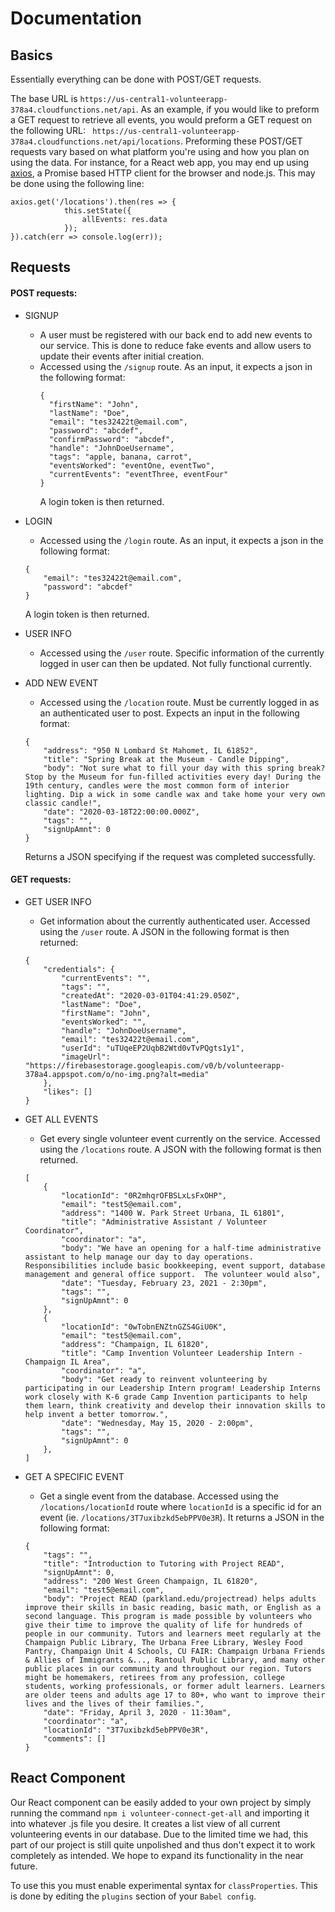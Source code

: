 # Documentation

## Basics
Essentially everything can be done with POST/GET requests.

The base URL is `https://us-central1-volunteerapp-378a4.cloudfunctions.net/api`. As an example, if you would like to preform a GET request to retrieve all events, you would preform a GET request on the following URL: ` https://us-central1-volunteerapp-378a4.cloudfunctions.net/api/locations`. Preforming these POST/GET requests vary based on what platform you're using and how you plan on using the data. For instance, for a React web app, you may end up using [axios](https://github.com/axios/axios), a Promise based HTTP client for the browser and node.js. This may be done using the following line:

```
axios.get('/locations').then(res => {
            this.setState({
                allEvents: res.data
            });
}).catch(err => console.log(err));
```

## Requests

#### POST requests:
* SIGNUP
  * A user must be registered with our back end to add new events to our service. This is done to reduce fake events and allow users to update their events after initial creation.
  * Accessed using the `/signup` route. As an input, it expects a json in the following format:
    ```
    {
      "firstName": "John",
      "lastName": "Doe",
      "email": "tes32422t@email.com",
      "password": "abcdef",
      "confirmPassword": "abcdef",
      "handle": "JohnDoeUsername",
      "tags": "apple, banana, carrot",
      "eventsWorked": "eventOne, eventTwo",
      "currentEvents": "eventThree, eventFour"
    }
    ```
    A login token is then returned.
* LOGIN
  * Accessed using the `/login` route. As an input, it expects a json in the following format:
  ```
  {
      "email": "tes32422t@email.com",
      "password": "abcdef"
  }
  ```
  A login token is then returned.

* USER INFO
  * Accessed using the `/user` route. Specific information of the currently logged in user can then be updated. Not fully functional currently.

* ADD NEW EVENT
  * Accessed using the `/location` route. Must be currently logged in as an authenticated user to post. Expects an input in the following format:
  ```
  {
      "address": "950 N Lombard St Mahomet, IL 61852",
      "title": "Spring Break at the Museum - Candle Dipping",
      "body": "Not sure what to fill your day with this spring break? Stop by the Museum for fun-filled activities every day! During the 19th century, candles were the most common form of interior lighting. Dip a wick in some candle wax and take home your very own classic candle!",
      "date": "2020-03-18T22:00:00.000Z",
      "tags": "",
      "signUpAmnt": 0
  }
  ```

  Returns a JSON specifying if the request was completed successfully.


#### GET requests:
* GET USER INFO
  * Get information about the currently authenticated user. Accessed using the `/user` route. A JSON in the following format is then returned:
  ```
  {
      "credentials": {
          "currentEvents": "",
          "tags": "",
          "createdAt": "2020-03-01T04:41:29.050Z",
          "lastName": "Doe",
          "firstName": "John",
          "eventsWorked": "",
          "handle": "JohnDoeUsername",
          "email": "tes32422t@email.com",
          "userId": "uTUqeEP2UqbB2Wtd0vTvPQgts1y1",
          "imageUrl": "https://firebasestorage.googleapis.com/v0/b/volunteerapp-378a4.appspot.com/o/no-img.png?alt=media"
      },
      "likes": []
  }
  ```

* GET ALL EVENTS
  * Get every single volunteer event currently on the service. Accessed using the `/locations` route. A JSON with the following format is then returned.
  ```
  [
      {
          "locationId": "0R2mhqrOFBSLxLsFxOHP",
          "email": "test5@email.com",
          "address": "1400 W. Park Street Urbana, IL 61801",
          "title": "Administrative Assistant / Volunteer Coordinator",
          "coordinator": "a",
          "body": "We have an opening for a half-time administrative assistant to help manage our day to day operations. Responsibilities include basic bookkeeping, event support, database management and general office support.  The volunteer would also",
          "date": "Tuesday, February 23, 2021 - 2:30pm",
          "tags": "",
          "signUpAmnt": 0
      },
      {
          "locationId": "0wTobnENZtnGZS4GiU0K",
          "email": "test5@email.com",
          "address": "Champaign, IL 61820",
          "title": "Camp Invention Volunteer Leadership Intern -  Champaign IL Area",
          "coordinator": "a",
          "body": "Get ready to reinvent volunteering by participating in our Leadership Intern program! Leadership Interns work closely with K-6 grade Camp Invention participants to help them learn, think creativity and develop their innovation skills to help invent a better tomorrow.",
          "date": "Wednesday, May 15, 2020 - 2:00pm",
          "tags": "",
          "signUpAmnt": 0
      },
  ]
  ```

* GET A SPECIFIC EVENT
  * Get a single event from the database. Accessed using the `/locations/locationId` route where `locationId` is a specific id for an event (ie. `/locations/3T7uxibzkd5ebPPV0e3R`). It returns a JSON in the following format:
  ```
  {
      "tags": "",
      "title": "Introduction to Tutoring with Project READ",
      "signUpAmnt": 0,
      "address": "200 West Green Champaign, IL 61820",
      "email": "test5@email.com",
      "body": "Project READ (parkland.edu/projectread) helps adults improve their skills in basic reading, basic math, or English as a second language. This program is made possible by volunteers who give their time to improve the quality of life for hundreds of people in our community. Tutors and learners meet regularly at the Champaign Public Library, The Urbana Free Library, Wesley Food Pantry, Champaign Unit 4 Schools, CU FAIR: Champaign Urbana Friends & Allies of Immigrants &..., Rantoul Public Library, and many other public places in our community and throughout our region. Tutors might be homemakers, retirees from any profession, college students, working professionals, or former adult learners. Learners are older teens and adults age 17 to 80+, who want to improve their lives and the lives of their families.",
      "date": "Friday, April 3, 2020 - 11:30am",
      "coordinator": "a",
      "locationId": "3T7uxibzkd5ebPPV0e3R",
      "comments": []
  }
  ```

## React Component

Our React component can be easily added to your own project by simply running the command `npm i volunteer-connect-get-all` and importing it into whatever .js file you desire. It creates a list view of all current volunteering events in our database. Due to the limited time we had, this part of our project is still quite unpolished and thus don't expect it to work completely as intended. We hope to expand its functionality in the near future. 

To use this you must enable experimental syntax for `classProperties`. This is done by editing the `plugins` section of your `Babel config`.

